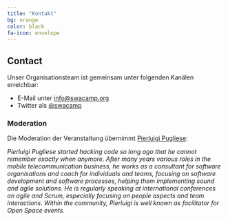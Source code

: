 ```yaml
---
title: "Kontakt"
bg: orange
color: black
fa-icon: envelope
---
```


## Contact

Unser Organisationsteam ist gemeinsam unter folgenden Kanälen erreichbar:

* E-Mail unter <info@swacamp.org>
* Twitter als [@swacamp](https://twitter.com/swacamp)


### Moderation

Die Moderation der Veranstaltung übernimmt [Pierluigi Pugliese](http://connexxo.com/ueber-uns/pierluigi-pugliese-geschaeftsfuehrer/?lang=de):

*Pierluigi Pugliese started hacking code so long ago that he cannot remember exactly when anymore.
After many years various roles in the mobile telecommunication business,
he works as a consultant for software organisations and coach for individuals and teams,
focusing on software development and software processes, helping them implementing sound
and agile solutions. He is regularly speaking at international conferences on agile and Scrum,
especially focusing on people aspects and team interactions. Within the community,
Pierluigi is well known as facilitator for Open Space events.*
